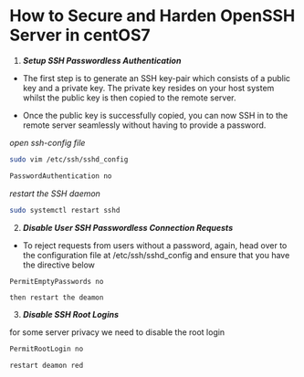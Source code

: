 # How to Secure and Harden OpenSSH Server in centOS7

1. **_Setup SSH Passwordless Authentication_**

- The first step is to generate an SSH key-pair which consists of a public key and a private key. The private key resides on your host system whilst the public key is then copied to the remote server.

- Once the public key is successfully copied, you can now SSH in to the remote server seamlessly without having to provide a password.

_open ssh-config file_

```bash
sudo vim /etc/ssh/sshd_config
```

```bash
PasswordAuthentication no
```

_restart the SSH daemon_

```bash
sudo systemctl restart sshd
```

2. **_Disable User SSH Passwordless Connection Requests_**

- To reject requests from users without a password, again, head over to the configuration file at /etc/ssh/sshd_config and ensure that you have the directive below

```bash
PermitEmptyPasswords no
```

`then restart the deamon`

3. **_Disable SSH Root Logins_**

for some server privacy we need to disable the root login

```bash
PermitRootLogin no
```

```diff
restart deamon red
```
